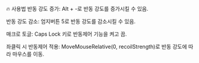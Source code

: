 🔥 사용법
반동 강도 증가: Alt + -로 반동 강도를 증가시킬 수 있음.

반동 강도 감소: 엄지버튼 5로 반동 강도를 감소시킬 수 있음.

매크로 토글: Caps Lock 키로 반동제어 기능을 켜고 끔.

좌클릭 시 반동제어 적용: MoveMouseRelative(0, recoilStrength)로 반동 강도에 따라 마우스를 이동.
